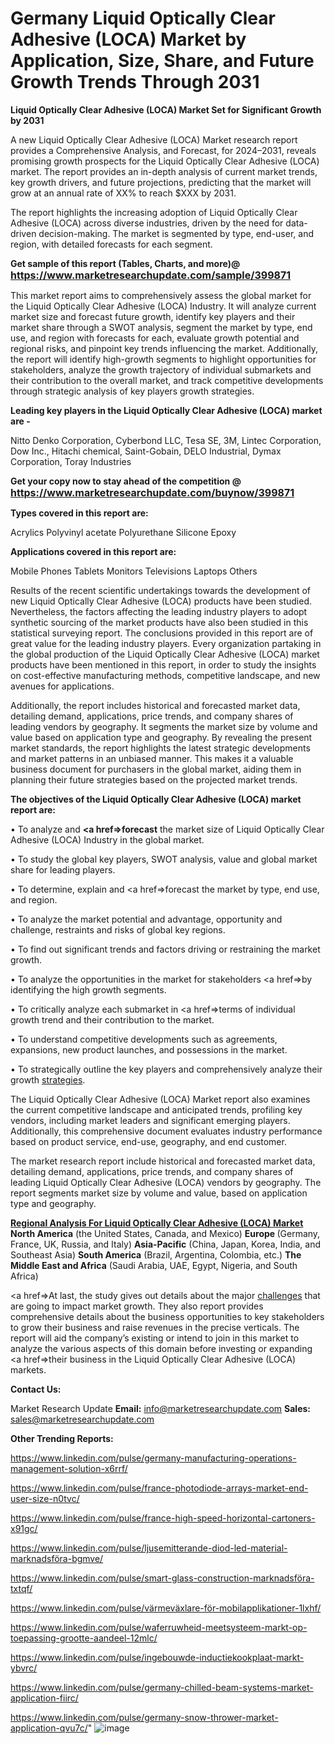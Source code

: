 # Germany Liquid Optically Clear Adhesive (LOCA) Market by Application, Size, Share, and Future Growth Trends Through 2031

<strong>Liquid Optically Clear Adhesive (LOCA) Market Set for Significant Growth by 2031</strong>

A new Liquid Optically Clear Adhesive (LOCA) Market research report provides a Comprehensive Analysis, and Forecast, for 2024–2031, reveals promising growth prospects for the Liquid Optically Clear Adhesive (LOCA) market. The report provides an in-depth analysis of current market trends, key growth drivers, and future projections, predicting that the market will grow at an annual rate of XX% to reach $XXX by 2031.

The report highlights the increasing adoption of Liquid Optically Clear Adhesive (LOCA) across diverse industries, driven by the need for data-driven decision-making. The market is segmented by type, end-user, and region, with detailed forecasts for each segment.

<strong>Get sample of this report (Tables, Charts, and more)@ <a href=https://www.marketresearchupdate.com/sample/399871><font size=3 color=#0000ff>https://www.marketresearchupdate.com/sample/399871</font></a></strong>

This market report aims to comprehensively assess the global market for the Liquid Optically Clear Adhesive (LOCA) Industry. It will analyze current market size and forecast future growth, identify key players and their market share through a SWOT analysis, segment the market by type, end use, and region with forecasts for each, evaluate growth potential and regional risks, and pinpoint key trends influencing the market. Additionally, the report will identify high-growth segments to highlight opportunities for stakeholders, analyze the growth trajectory of individual submarkets and their contribution to the overall market, and track competitive developments through strategic analysis of key players growth strategies.

<strong>Leading key players in the Liquid Optically Clear Adhesive (LOCA) market are -</strong>

Nitto Denko Corporation, Cyberbond LLC, Tesa SE, 3M, Lintec Corporation, Dow Inc., Hitachi chemical, Saint-Gobain, DELO Industrial, Dymax Corporation, Toray Industries

<strong>Get your copy now to stay ahead of the competition @ <a href=https://www.marketresearchupdate.com/buynow/399871><font size=3 color=#0000ff>https://www.marketresearchupdate.com/buynow/399871</font></a></strong>

<strong>Types covered in this report are:</strong>

Acrylics
Polyvinyl acetate
Polyurethane
Silicone
Epoxy

<strong>Applications covered in this report are:</strong>

Mobile Phones
Tablets
Monitors
Televisions
Laptops
Others

Results of the recent scientific undertakings towards the development of new Liquid Optically Clear Adhesive (LOCA) products have been studied. Nevertheless, the factors affecting the leading industry players to adopt synthetic sourcing of the market products have also been studied in this statistical surveying report. The conclusions provided in this report are of great value for the leading industry players. Every organization partaking in the global production of the Liquid Optically Clear Adhesive (LOCA) market products have been mentioned in this report, in order to study the insights on cost-effective manufacturing methods, competitive landscape, and new avenues for applications.

Additionally, the report includes historical and forecasted market data, detailing demand, applications, price trends, and company shares of leading vendors by geography. It segments the market size by volume and value based on application type and geography. By revealing the present market standards, the report highlights the latest strategic developments and market patterns in an unbiased manner. This makes it a valuable business document for purchasers in the global market, aiding them in planning their future strategies based on the projected market trends.

<strong>The objectives of the Liquid Optically Clear Adhesive (LOCA) market report are:</strong>

• To analyze and <strong><a href=><strong>forecast</strong></a></strong> the market size of Liquid Optically Clear Adhesive (LOCA) Industry in the global market.

• To study the global key players, SWOT analysis, value and global market share for leading players.

• To determine, explain and <a href=>forecast</a> the market by type, end use, and region.

• To analyze the market potential and advantage, opportunity and challenge, restraints and risks of global key regions.

• To find out significant trends and factors driving or restraining the market growth.

• To analyze the opportunities in the market for stakeholders <a href=>by</a> identifying the high growth segments.

• To critically analyze each submarket in <a href=>terms</a> of individual growth trend and their contribution to the market.

• To understand competitive developments such as agreements, expansions, new product launches, and possessions in the market.

• To strategically outline the key players and comprehensively analyze their growth <a href=ASDF881288>strategies</a>.

The Liquid Optically Clear Adhesive (LOCA) Market report also examines the current competitive landscape and anticipated trends, profiling key vendors, including market leaders and significant emerging players. Additionally, this comprehensive document evaluates industry performance based on product service, end-use, geography, and end customer.

The market research report include historical and forecasted market data, detailing demand, applications, price trends, and company shares of leading Liquid Optically Clear Adhesive (LOCA) vendors by geography. The report segments market size by volume and value, based on application type and geography.

<strong><u><b>Regional Analysis For Liquid Optically Clear Adhesive (LOCA) Market</b></u></strong>
<strong><b>North America</b></strong> (the United States, Canada, and Mexico)
<strong><b>Europe </b></strong>(Germany, France, UK, Russia, and Italy)
<strong><b>Asia-Pacific</b></strong> (China, Japan, Korea, India, and Southeast Asia)
<strong><b>South America</b></strong> (Brazil, Argentina, Colombia, etc.)
<strong><b>The Middle East and Africa</b></strong> (Saudi Arabia, UAE, Egypt, Nigeria, and South Africa)

<a href=>At last,</a> the study gives out details about the major <a href=ASDF991299>challenges</a> that are going to impact market growth. They also report provides comprehensive details about the business opportunities to key stakeholders to grow their business and raise revenues in the precise verticals. The report will aid the company’s existing or intend to join in this market to analyze the various aspects of this domain before investing or expanding <a href=>their</a> business in the Liquid Optically Clear Adhesive (LOCA) markets.

<strong>Contact Us:</strong>

Market Research Update
<strong>Email:</strong> info@marketresearchupdate.com
<strong>Sales:</strong> sales@marketresearchupdate.com

<strong>Other Trending Reports:</strong>

<a href=https://www.linkedin.com/pulse/germany-manufacturing-operations-management-solution-x6rrf/>https://www.linkedin.com/pulse/germany-manufacturing-operations-management-solution-x6rrf/</a>

<a href=https://www.linkedin.com/pulse/france-photodiode-arrays-market-end-user-size-n0tvc/>https://www.linkedin.com/pulse/france-photodiode-arrays-market-end-user-size-n0tvc/</a>

<a href=https://www.linkedin.com/pulse/france-high-speed-horizontal-cartoners-x91gc/>https://www.linkedin.com/pulse/france-high-speed-horizontal-cartoners-x91gc/</a>

<a href=https://www.linkedin.com/pulse/ljusemitterande-diod-led-material-marknadsföra-bgmve/>https://www.linkedin.com/pulse/ljusemitterande-diod-led-material-marknadsföra-bgmve/</a>

<a href=https://www.linkedin.com/pulse/smart-glass-construction-marknadsföra-txtqf/>https://www.linkedin.com/pulse/smart-glass-construction-marknadsföra-txtqf/</a>

<a href=https://www.linkedin.com/pulse/värmeväxlare-för-mobilapplikationer-1lxhf/>https://www.linkedin.com/pulse/värmeväxlare-för-mobilapplikationer-1lxhf/</a>

<a href=https://www.linkedin.com/pulse/waferruwheid-meetsysteem-markt-op-toepassing-grootte-aandeel-12mlc/>https://www.linkedin.com/pulse/waferruwheid-meetsysteem-markt-op-toepassing-grootte-aandeel-12mlc/</a>

<a href=https://www.linkedin.com/pulse/ingebouwde-inductiekookplaat-markt-ybvrc/>https://www.linkedin.com/pulse/ingebouwde-inductiekookplaat-markt-ybvrc/</a>

<a href=https://www.linkedin.com/pulse/germany-chilled-beam-systems-market-application-fiirc/>https://www.linkedin.com/pulse/germany-chilled-beam-systems-market-application-fiirc/</a>

<a href=https://www.linkedin.com/pulse/germany-snow-thrower-market-application-qvu7c/>https://www.linkedin.com/pulse/germany-snow-thrower-market-application-qvu7c/</a>"
![image](https://github.com/user-attachments/assets/5572b3ae-c5e3-4148-b0e3-d01a2be10ce8)
